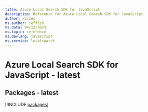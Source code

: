 ```yaml
---
title: Azure Local Search SDK for JavaScript
description: Reference for Azure Local Search SDK for JavaScript
author: xirzec
ms.author: jeffish
ms.data: 04/12/2023
ms.topic: reference
ms.devlang: javascript
ms.service: localsearch
---
```

# Azure Local Search SDK for JavaScript - latest
## Packages - latest
[!INCLUDE [packages](local-search-index.md)]